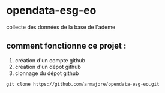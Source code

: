 # opendata-esg-eo
collecte des données de la base de l'ademe

 ## comment fonctionne ce projet :
 1. création d'un compte github
 2. création d'un dépot github
 3. clonnage du dépot github


```
git clone https://github.com/armajore/opendata-esg-eo.git

```